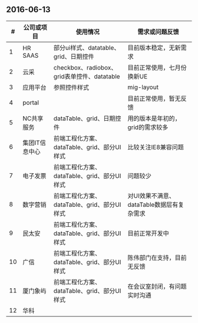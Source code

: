 ## 2016-06-13

| # | 公司或项目 | 使用情况 | 需求或问题反馈 |
| --- | --- | --- | --- |
| 1 | HR SAAS | 部分ui样式、datatable、grid、日期控件 | 目前版本稳定，无新需求|
| 2 | 云采 | checkbox、radiobox、grid表单控件、datatable | 目前正常使用，七月份换新UE |
| 3 | 应用平台 | 参照控件样式 | mig-layout |
| 4 | portal | | 目前正常使用，暂无反馈 |
| 5 | NC共享服务 | dataTable、grid、日期控件 | 用的版本是年初的，grid的需求较多 |
| 6 | 集团IT信息中心 | 前端工程化方案、dataTable、grid、部分UI样式 | 比较关注IE8兼容问题 |
| 7 | 电子发票 | 前端工程化方案、dataTable、grid、部分UI样式 | 问题较少 |
| 8 | 数字营销 | 前端工程化方案、dataTable、grid、部分UI样式 | 对UI效果不满意、dataTable数据层有复杂需求 |
| 9 | 民太安 | 前端工程化方案、dataTable、grid、部分UI样式 | 目前正常开发中 |
| 10 | 广信 |  前端工程化方案、dataTable、grid、部分UI样式 | 陈伟部门在支持，目前无反馈 |
| 11 | 厦门象屿 | 前端工程化方案、dataTable、grid、部分UI样式 | 在会议室封闭，有问题实时沟通 |
| 12 | 华科 | | |
